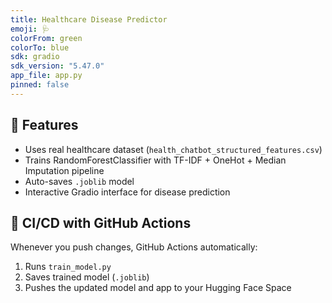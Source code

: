 ```yaml
---
title: Healthcare Disease Predictor
emoji: 🩺
colorFrom: green
colorTo: blue
sdk: gradio
sdk_version: "5.47.0"
app_file: app.py
pinned: false
---
```


## 🧠 Features
- Uses real healthcare dataset (`health_chatbot_structured_features.csv`)
- Trains RandomForestClassifier with TF-IDF + OneHot + Median Imputation pipeline
- Auto-saves `.joblib` model
- Interactive Gradio interface for disease prediction

## 🚀 CI/CD with GitHub Actions
Whenever you push changes, GitHub Actions automatically:
1. Runs `train_model.py`
2. Saves trained model (`.joblib`)
3. Pushes the updated model and app to your Hugging Face Space

